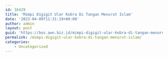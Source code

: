 ```yaml
---
id: 16429
title: 'Mimpi Digigit Ular Kobra Di Tangan Menurut Islam'
date: '2023-04-09T11:31:19+00:00'
author: admin
layout: post
guid: 'https://bos.awn.biz.id/mimpi-digigit-ular-kobra-di-tangan-menurut-islam/'
permalink: /mimpi-digigit-ular-kobra-di-tangan-menurut-islam/
categories:
    - Uncategorized
---
```


